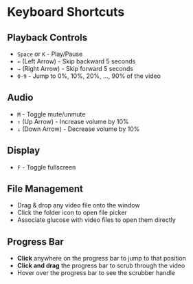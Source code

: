 # Keyboard Shortcuts

## Playback Controls
- `Space` or `K` - Play/Pause
- `←` (Left Arrow) - Skip backward 5 seconds
- `→` (Right Arrow) - Skip forward 5 seconds
- `0-9` - Jump to 0%, 10%, 20%, ..., 90% of the video

## Audio
- `M` - Toggle mute/unmute
- `↑` (Up Arrow) - Increase volume by 10%
- `↓` (Down Arrow) - Decrease volume by 10%

## Display
- `F` - Toggle fullscreen

## File Management
- Drag & drop any video file onto the window
- Click the folder icon to open file picker
- Associate glucose with video files to open them directly

## Progress Bar
- **Click** anywhere on the progress bar to jump to that position
- **Click and drag** the progress bar to scrub through the video
- Hover over the progress bar to see the scrubber handle
